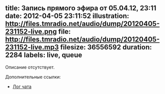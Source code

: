 title: Запись прямого эфира от 05.04.12, 23:11
date: 2012-04-05 23:11:52
illustration: http://files.tmradio.net/audio/dump/20120405-231152-live.png
file: http://files.tmradio.net/audio/dump/20120405-231152-live.mp3
filesize: 36556592
duration: 2284
labels: live, queue
---
Описание отсутствует.

Дополнительные ссылки:

- [Лог чата](http://files.tmradio.net/audio/dump/20120405-231152-live.log)
